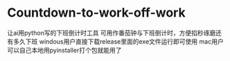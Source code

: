 # Countdown-to-work-off-work
让ai用python写的下班倒计时工具
可用作番茄钟与下班倒计时，方便掐秒琢磨还有多久下班
windous用户直接下载release里面的exe文件运行即可使用
mac用户可以自己本地用pyinstaller打个包就能用了
